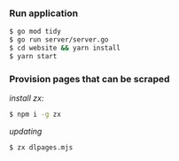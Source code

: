 ### Run application

```sh
$ go mod tidy
$ go run server/server.go
$ cd website && yarn install
$ yarn start
```

### Provision pages that can be scraped

*install zx:*
```sh
$ npm i -g zx
```

*updating*
```sh
$ zx dlpages.mjs
```
